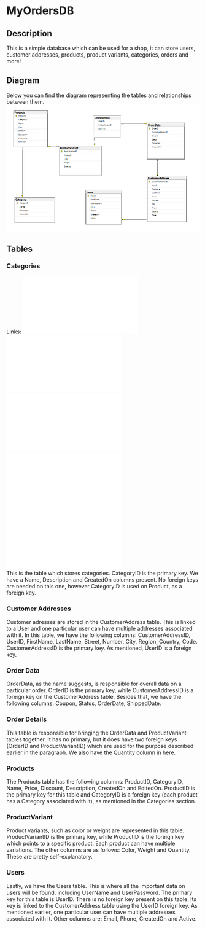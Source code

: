# MyOrdersDB
## Description 
This is a simple database which can be used for a shop, it can store users, customer addresses, products, product variants, categories, orders and more! 
## Diagram 
Below you can find the diagram representing the tables and relationships between them. 
![Database Diagram](Images/Diagrams/DatabaseDiagram.png)
## Tables 
### Categories 
Links: ![Create Tables](Database/Queries/CreateTables/CreateCategory.txt) ![Insert Into Tables](Database/Queries/InsertIntoTables/InsertCategories.txt) ![Update Rows](Database/Queries/UpdateRows/UpdateCategories.txt) ![Delete Rows](Database/Queries/DeleteRows/DeleteCategories.txt) ![Select Records](Database/Queries/SelectRecords/SelectCategory.txt)  
This is the table which stores categories. CategoryID is the primary key. We have a Name, Description and CreatedOn columns present. No foreign keys are needed on this one, however CategoryID is used on Product, as a foreign key. 
### Customer Addresses 
Customer adresses are stored in the CustomerAddress table. This is linked to a User and one particular user can have multiple addresses associated with it. In this table, we have the following columns: CustomerAddressID, UserID, FirstName, LastName, Street, Number, City, Region, Country, Code. CustomerAddressID is the primary key. As mentioned, UserID is a foreign key. 
### Order Data 
OrderData, as the name suggests, is responsible for overall data on a particular order. OrderID is the primary key, while CustomerAddressID is a foreign key on the CustomerAddress table. Besides that, we have the following columns: Coupon, Status, OrderDate, ShippedDate. 
### Order Details 
This table is responsible for bringing the OrderData and ProductVariant tables together. It has no primary, but it does have two foreign keys (OrderID and ProductVariantID) which are used for the purpose described earlier in the paragraph. We also have the Quantity column in here. 
### Products 
The Products table has the following columns: ProductID, CategoryID, Name, Price, Discount, Description, CreatedOn and EditedOn. ProductID is the primary key for this table and CategoryID is a foreign key (each product has a Category associated with it), as mentioned in the Categories section. 
### ProductVariant  
Product variants, such as color or weight are represented in this table. ProductVariantID is the primary key, while ProductID is the foreign key which points to a specific product. Each product can have multiple variations. The other columns are as follows: Color, Weight and Quantity. These are pretty self-explanatory. 
### Users 
Lastly, we have the Users table. This is where all the important data on users will be found, including UserName and UserPassword. The primary key for this table is UserID. There is no foreign key present on this table. Its key is linked to the CustomerAddress table using the UserID foreign key. As mentioned earlier, one particular user can have multiple addresses associated with it. Other columns are: Email, Phone, CreatedOn and Active. 
